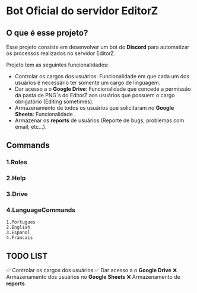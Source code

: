 # Bot Oficial do servidor EditorZ

## O que é esse projeto?
Esse projeto consiste em desenvolver um bot do **Discord** para automatizar os processos realizados no servidor EditorZ.

Projeto tem as seguintes funcionalidades:
* Controlar os cargos dos usuários: Funcionalidade em que cada um dos usuários é necessário ter somente um cargo de linguagem.
* Dar acesso a o **Google Drive**: Funcionalidade que concede a permissão da pasta de PNG`s do EditorZ aos usuários que possuem o cargo obrigatório (Editing sometimes).
* Armazenamento de todos os usuários que solicitaram no **Google Sheets**: Funcionalidade .
* Armazenar os __reports__ de usuários (Reporte de bugs, problemas com email, etc...).

## Commands
### 1.Roles
### 2.Help
### 3.Drive
### 4.LanguageCommands
    1.Portugues
    2.English
    3.Espanol
    4.Francais

## TODO LIST

✅ Controlar os cargos dos usuários
✅ Dar acesso a o **Google Drive**
❌ Armazenamento dos usuários no **Google Sheets**
❌ Armazenamento de __reports__
